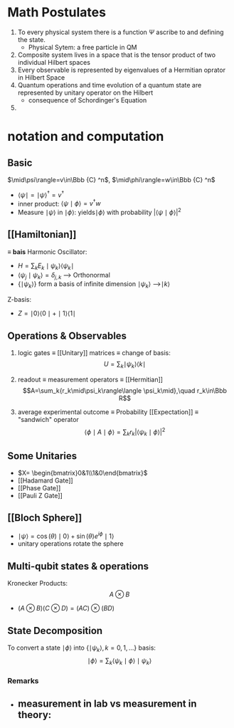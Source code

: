 # Math Postulates
1. To every physical system there is a function $\Psi$ ascribe to and defining the state.
	- Physical Sytem: a free particle in QM
2. Composite system lives in a space that is the tensor product of two individual Hilbert spaces
3. Every observable is represented by eigenvalues of a Hermitian oprator in Hilbert Space
4. Quantum operations and time evolution of a quantum state are represented by unitary operator on the Hilbert 
	- consequence of Schordinger's Equation
5. 


# notation and computation
## Basic
$\mid\psi\rangle=v\in\Bbb {C} ^n$, $\mid\phi\rangle=w\in\Bbb {C} ^n$
- $\langle\psi\mid = \mid\psi\rangle^\dagger=v^\dagger$
- inner product: $\langle\psi\mid\phi\rangle=v^\dagger w$
- Measure $\mid\psi\rangle$ in $\mid\phi\rangle$: yields$\mid\phi\rangle$ with probability $\vert \langle\psi\mid\phi\rangle\vert^2$

## [[Hamiltonian]]
$\equiv$ __bais__
Harmonic Oscillator: 
- $H=\sum_k{E_k\mid\psi_k\rangle\langle\psi_k\mid}$
- $\langle\psi_j\mid\psi_k\rangle=\delta_{j,k}$ --> Orthonormal
- $\{\mid\psi_k\rangle\}$ form a basis of infinite dimension $\mid\psi_k\rangle$ -->$\mid k\rangle$

Z-basis:
- $Z=\mid0\rangle\langle0\mid+\mid1\rangle\langle1\mid$

## Operations & Observables
1. logic gates $\equiv$ [[Unitary]] matrices $\equiv$ change of basis:
$$U=\sum_k{\mid\psi_k\rangle\langle k\mid}$$


2. readout $\equiv$ measurement operators $\equiv$ [[Hermitian]]
$$A=\sum_k{r_k\mid\psi_k\rangle\langle \psi_k\mid},\quad r_k\in\Bbb R$$

3. average experimental outcome $\equiv$ Probability [[Expectation]] $\equiv$ "sandwich" operator
$$\langle\phi\mid A\mid\phi\rangle=\sum _kr_k\vert\langle\psi_k\mid\phi\rangle\vert^2$$

## Some Unitaries
* $X= \begin{bmatrix}0&1\\1&0\end{bmatrix}$
* [[Hadamard Gate]]
* [[Phase Gate]] 
* [[Pauli Z Gate]]

## [[Bloch Sphere]]
* $\mid\psi\rangle=\cos(\theta)\mid0\rangle+\sin(\theta)e^{i\phi}\mid1\rangle$
* unitary operations rotate the sphere


## Multi-qubit states & operations
Kronecker Products:
$$A\otimes B$$

- $(A\otimes B)(C\otimes D)=(AC)\otimes(BD)$

## State Decomposition
To convert a state $\mid\phi\rangle$ into $\{\mid\psi_k\rangle, k=0,1,...\}$ basis:
$$\mid\phi\rangle=\sum_k{\langle\psi_k\mid\phi\rangle\mid\psi_k\rangle}$$

 ### Remarks
 - measurement in lab vs measurement in theory:
	 - 